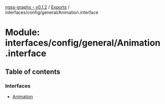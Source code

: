 [ngss-graphs - v0.1.2](../README.md) / [Exports](../modules.md) / interfaces/config/general/Animation.interface

# Module: interfaces/config/general/Animation.interface

## Table of contents

### Interfaces

- [Animation](../interfaces/interfaces_config_general_animation_interface.animation.md)
